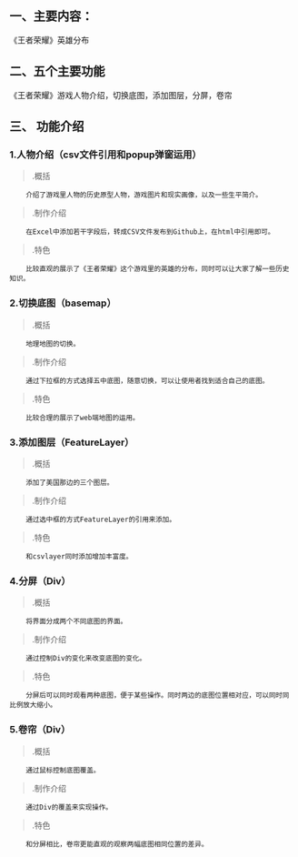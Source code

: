 ## 一、主要内容：
《王者荣耀》英雄分布
## 二、五个主要功能
《王者荣耀》游戏人物介绍，切换底图，添加图层，分屏，卷帘
## 三、 功能介绍
### 1.人物介绍（csv文件引用和popup弹窗运用）
>.概括

		介绍了游戏里人物的历史原型人物，游戏图片和现实画像，以及一些生平简介。
>.制作介绍

		在Excel中添加若干字段后，转成CSV文件发布到Github上，在html中引用即可。
>.特色

		比较直观的展示了《王者荣耀》这个游戏里的英雄的分布，同时可以让大家了解一些历史知识。

### 2.切换底图（basemap）
>.概括

		地理地图的切换。
>.制作介绍

		通过下拉框的方式选择五中底图，随意切换，可以让使用者找到适合自己的底图。

>.特色

	    比较合理的展示了web端地图的运用。
		
### 3.添加图层（FeatureLayer）
>.概括

		添加了美国那边的三个图层。
>.制作介绍

		通过选中框的方式FeatureLayer的引用来添加。

>.特色

		和csvlayer同时添加增加丰富度。
### 4.分屏（Div）
>.概括

		将界面分成两个不同底图的界面。
>.制作介绍

		通过控制Div的变化来改变底图的变化。

>.特色

		分屏后可以同时观看两种底图，便于某些操作。同时两边的底图位置相对应，可以同时同比例放大缩小。
### 5.卷帘（Div）
>.概括

		通过鼠标控制底图覆盖。
>.制作介绍

		通过Div的覆盖来实现操作。

>.特色

		和分屏相比，卷帘更能直观的观察两幅底图相同位置的差异。